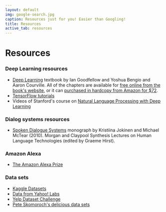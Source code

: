 ```yaml
---
layout: default
img: google-search.jpg
caption: Resources just for you! Easier than Googling!
title: Resources
active_tab: resources
---
```


Resources 
=============================================================

### Deep Learning resources

- [Deep Learning](http://www.deeplearningbook.org) textbook by Ian Goodfellow and Yoshua Bengio and Aaron Courville.  All of the chapters are available for [free online from the book's website](http://www.deeplearningbook.org), or it can [purchased in hardcopy from Amazon for $72](https://www.amazon.com/Deep-Learning-Adaptive-Computation-Machine/dp/0262035618/).
- [TensorFlow tutorials](https://www.tensorflow.org/tutorials/)
- Videos of Stanford's course on [Natural Language Processing with Deep Learning](https://www.youtube.com/watch?v=OQQ-W_63UgQ&list=PL3FW7Lu3i5Jsnh1rnUwq_TcylNr7EkRe6&app=desktop)

### Dialog systems resources

- [Spoken Dialogue Systems](http://www.morganclaypool.com/doi/pdf/10.2200/S00204ED1V01Y200910HLT005) monograph by Kristiina Jokinen and Michael McTear (2010). Morgan and Claypool Synthesis Lectures on Human Language Technologies (edited by Graeme Hirst).

### Amazon Alexa

- [The Amazon Alexa Prize](https://developer.amazon.com/alexaprize)

### Data sets
- [Kaggle Datasets](https://www.kaggle.com/datasets)
- [Data from Yahoo! Labs](https://webscope.sandbox.yahoo.com/catalog.php?datatype=l)
- [Yelp Dataset Challenge](http://www.yelp.com/dataset_challenge/)
- [Pete Skomoroch's delicious data sets](https://delicious.com/pskomoroch/dataset)

